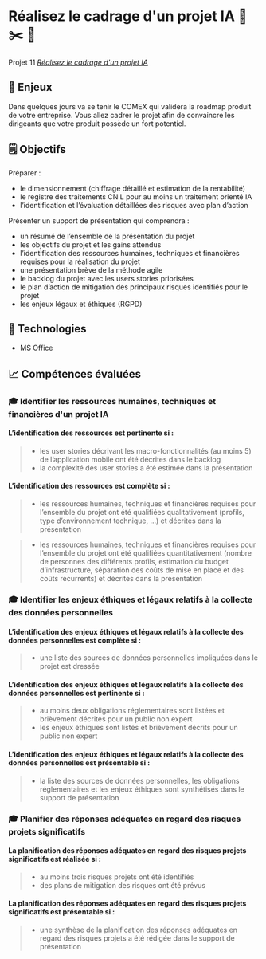# Réalisez le cadrage d'un projet IA :triangular_ruler: :scissors: :paperclip:

Projet 11 [_Réalisez le cadrage d'un projet IA_](https://openclassrooms.com/fr/projects/726/assignment)


## :pushpin: Enjeux
Dans quelques jours va se tenir le COMEX qui validera la roadmap produit de votre entreprise. Vous allez cadrer le projet afin de convaincre les dirigeants que votre produit possède un fort potentiel.

## :spiral_notepad: Objectifs
Préparer :
* le dimensionnement (chiffrage détaillé et estimation de la rentabilité)
* le registre des traitements CNIL pour au moins un traitement orienté IA
* l’identification et l’évaluation détaillées des risques avec plan d’action

Présenter un support de présentation qui comprendra : 
* un résumé de l’ensemble de la présentation du projet
* les objectifs du projet et les gains attendus
* l’identification des ressources humaines, techniques et financières requises pour la réalisation du projet
* une présentation brève de la méthode agile
* le backlog du projet avec les users stories priorisées
* le plan d’action de mitigation des principaux risques identifiés pour le projet
* les enjeux légaux et éthiques (RGPD)

## :wrench: Technologies
- MS Office

## :chart_with_upwards_trend: Compétences évaluées

###  🎓  Identifier les ressources humaines, techniques et financières d'un projet IA
#### L’identification des ressources est pertinente si :

>- les user stories décrivant les macro-fonctionnalités (au moins 5) de l’application mobile ont été décrites dans le backlog 
>- la complexité des user stories a été estimée dans la présentation

#### L’identification des ressources est complète si :

>- les ressources humaines, techniques et financières requises pour l’ensemble du projet ont été qualifiées qualitativement (profils, type d’environnement technique, …) et décrites dans la présentation

>- les ressources humaines, techniques et financières requises pour l’ensemble du projet ont été qualifiées quantitativement (nombre de personnes des différents profils, estimation du budget d’infrastructure, séparation des coûts de mise en place et des coûts récurrents) et décrites dans la présentation

###  🎓  Identifier les enjeux éthiques et légaux relatifs à la collecte des données personnelles
#### L’identification des enjeux éthiques et légaux relatifs à la collecte des données personnelles est complète si :
>- une liste des sources de données personnelles impliquées dans le projet est dressée 

#### L’identification des enjeux éthiques et légaux relatifs à la collecte des données personnelles est pertinente si :

>- au moins deux obligations réglementaires sont listées et brièvement décrites pour un public non expert
>- les enjeux éthiques sont listés et brièvement décrits pour un public non expert

#### L’identification des enjeux éthiques et légaux relatifs à la collecte des données personnelles est présentable si :
>- la liste des sources de données personnelles, les obligations réglementaires et les enjeux éthiques sont synthétisés dans le support de présentation

###  🎓  Planifier des réponses adéquates en regard des risques projets significatifs
#### La planification des réponses adéquates en regard des risques projets significatifs est réalisée si :
>- au moins trois risques projets ont été identifiés 
>- des plans de mitigation des risques ont été prévus

#### La planification des réponses adéquates en regard des risques projets significatifs est présentable si :
>- une synthèse de la planification des réponses adéquates en regard des risques projets a été rédigée dans le support de présentation
